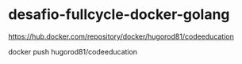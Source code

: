 # desafio-fullcycle-docker-golang

https://hub.docker.com/repository/docker/hugorod81/codeeducation

docker push hugorod81/codeeducation
